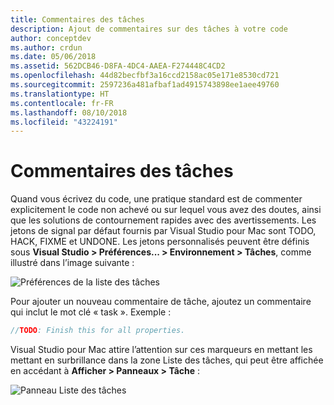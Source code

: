 ```yaml
---
title: Commentaires des tâches
description: Ajout de commentaires sur des tâches à votre code
author: conceptdev
ms.author: crdun
ms.date: 05/06/2018
ms.assetid: 562DCB46-D8FA-4DC4-AAEA-F274448C4CD2
ms.openlocfilehash: 44d82becfbf3a16ccd2158ac05e171e8530cd721
ms.sourcegitcommit: 2597236a481afbaf1ad4915743898ee1aee49760
ms.translationtype: HT
ms.contentlocale: fr-FR
ms.lasthandoff: 08/10/2018
ms.locfileid: "43224191"
---
```

# <a name="task-comments"></a>Commentaires des tâches

Quand vous écrivez du code, une pratique standard est de commenter explicitement le code non achevé ou sur lequel vous avez des doutes, ainsi que les solutions de contournement rapides avec des avertissements. Les jetons de signal par défaut fournis par Visual Studio pour Mac sont TODO, HACK, FIXME et UNDONE. Les jetons personnalisés peuvent être définis sous **Visual Studio > Préférences... > Environnement > Tâches**, comme illustré dans l’image suivante :

 ![Préférences de la liste des tâches](media/source-editor-image10.png)

Pour ajouter un nouveau commentaire de tâche, ajoutez un commentaire qui inclut le mot clé « task ». Exemple :

```csharp
//TODO: Finish this for all properties.
```

Visual Studio pour Mac attire l’attention sur ces marqueurs en mettant les mettant en surbrillance dans la zone Liste des tâches, qui peut être affichée en accédant à **Afficher > Panneaux > Tâche** :

![Panneau Liste des tâches](media/source-editor-image11.png)
